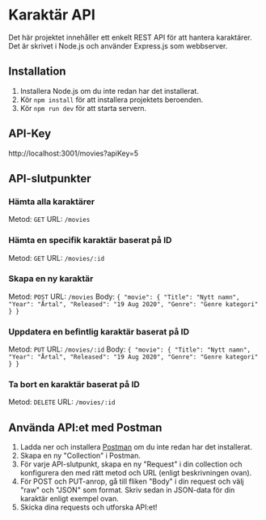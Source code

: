 # Karaktär API

Det här projektet innehåller ett enkelt REST API för att hantera karaktärer. Det är skrivet i Node.js och använder Express.js som webbserver.

## Installation

1. Installera Node.js om du inte redan har det installerat.
2. Kör `npm install` för att installera projektets beroenden.
3. Kör `npm run dev` för att starta servern.

## API-Key
http://localhost:3001/movies?apiKey=5

## API-slutpunkter
### Hämta alla karaktärer

Metod: `GET`
URL: `/movies`

### Hämta en specifik karaktär baserat på ID

Metod: `GET`
URL: `/movies/:id`

### Skapa en ny karaktär

Metod: `POST`
URL: `/movies`
Body:
`{
    "movie": {
        "Title": "Nytt namn",
        "Year": "Årtal",
        "Released": "19 Aug 2020",
        "Genre": "Genre kategori"
    }
}`

### Uppdatera en befintlig karaktär baserat på ID

Metod: `PUT`
URL: `/movies/:id`
Body: 
`{
    "movie": {
        "Title": "Nytt namn",
        "Year": "Årtal",
        "Released": "19 Aug 2020",
        "Genre": "Genre kategori"
    }
}`

### Ta bort en karaktär baserat på ID

Metod: `DELETE`
URL: `/movies/:id`

## Använda API:et med Postman

1. Ladda ner och installera [Postman](https://www.postman.com/downloads/) om du inte redan har det installerat.
2. Skapa en ny "Collection" i Postman.
3. För varje API-slutpunkt, skapa en ny "Request" i din collection och konfigurera den med rätt metod och URL (enligt beskrivningen ovan).
4. För POST och PUT-anrop, gå till fliken "Body" i din request och välj "raw" och "JSON" som format. Skriv sedan in JSON-data för din karaktär enligt exempel ovan.
5. Skicka dina requests och utforska API:et!
